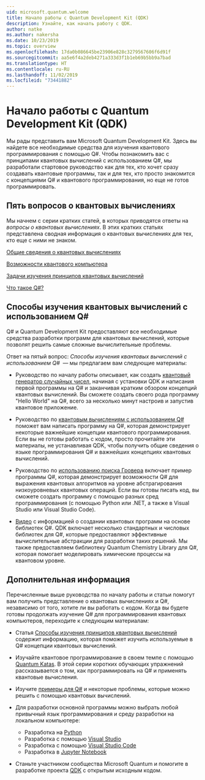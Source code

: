 ```yaml
---
uid: microsoft.quantum.welcome
title: Начало работы с Quantum Development Kit (QDK)
description: Узнайте, как начать работу с QDK.
author: natke
ms.author: nakersha
ms.date: 10/23/2019
ms.topic: overview
ms.openlocfilehash: 17da0b086645be23906e828c3279567606f6d91f
ms.sourcegitcommit: aa5e6f4a2deb4271a333d3f1b1eb69b5bb9a7bad
ms.translationtype: HT
ms.contentlocale: ru-RU
ms.lasthandoff: 11/02/2019
ms.locfileid: "73441882"
---
```

# <a name="get-started-with-the-quantum-development-kit-qdk"></a>Начало работы с Quantum Development Kit (QDK)

Мы рады представить вам Microsoft Quantum Development Kit.  Здесь вы найдете все необходимые средства для изучения квантового программирования с помощью Q#.  Чтобы познакомить вас с принципами квантовых вычислений с использованием Q#, мы разработали стартовое руководство как для тех, кто хочет сразу создавать квантовые программы, так и для тех, кто просто знакомится с концепциями Q# и квантового программирования, но еще не готов программировать.

## <a name="five-questions-about-quantum-computing"></a>Пять вопросов о квантовых вычислениях

Мы начнем с серии кратких статей, в которых приводятся ответы на _вопросы о квантовых вычислениях_. В этих кратких статьях представлена сводная информация о квантовых вычислениях для тех, кто еще с ними не знаком.

[Общие сведения о квантовых вычислениях](xref:microsoft.quantum.overview.what)

[Возможности квантового компьютера](xref:microsoft.quantum.overview.computers)

[Задачи изучения принципов квантовых вычислений](xref:microsoft.quantum.overview.why)

[Что такое Q#?](xref:microsoft.quantum.overview.qsharp)

## <a name="how-to-learn-quantum-computing-with-q"></a>Способы изучения квантовых вычислений с использованием Q#

Q# и Quantum Development Kit предоставляют все необходимые средства разработки программ для квантовых вычислений, которые позволят решить самые сложные вычислительные проблемы. 

Ответ на пятый вопрос:  _Способы изучения квантовых вычислений с использованием Q#_  — мы предлагаем вам следующие материалы:

* Руководство по началу работы описывает, как создать [квантовый генератор случайных чисел](xref:microsoft.quantum.quickstarts.qrng), начиная с установки QDK и написания первой программы на Q# и заканчивая кратким обзором концепций квантовых вычислений. Вы сможете создать своего рода программу "Hello World" на Q#, всего за несколько минут настроив и запустив квантовое приложение.

* Руководство по [квантовым вычислениям с использованием Q#](xref:microsoft.quantum.write-program) поможет вам написать программу на Q#, которая демонстрирует некоторые важнейшие концепции квантового программирования. Если вы не готовы работать с кодом, просто прочитайте эти материалы, не устанавливая QDK, чтобы получить общие сведения о языке программирования Q# и важнейших концепциях квантовых вычислений.

* Руководство по [использованию поиска Гровера](xref:microsoft.quantum.quickstarts.search) включает пример программы Q#, которая демонстрирует возможности Q# для выражения квантовых алгоритмов на уровне абстрагирования низкоуровневых квантовых операций.  Если вы готовы писать код, вы сможете создать программу с помощью разных сред программирования (с помощью Python или .NET, а также в Visual Studio или Visual Studio Code).    

*  [Видео](https://www.microsoft.com/videoplayer/embed/RE2JOJf) с информацией о создании квантовых программ на основе библиотек Q#.  QDK включает несколько стандартных и числовых библиотек для Q#, которые предоставляют эффективные вычислительные абстракции для разработки таких решений. Мы также предоставляем библиотеку Quantum Chemistry Library для Q#, которая помогает моделировать химические процессы на квантовом уровне.

## <a name="next-steps"></a>Дополнительная информация

Перечисленные выше руководства по началу работы и статьи помогут вам получить представление о квантовых вычислениях и Q#, независимо от того, хотите ли вы работать с кодом.  Когда вы будете готовы продолжать изучение Q# для программирования квантовых компьютеров, переходите к следующим материалам:

* Статья [Способы изучения принципов квантовых вычислений](xref:microsoft.quantum.overview.learn) содержит информацию, которая поможет изучить используемые в Q# концепции квантовых вычислений.   

* Изучайте квантовое программирование в своем темпе с помощью [Quantum Katas](https://aka.ms/try-quantum-katas). В этой серии коротких обучающих упражнений рассказывается о том, как программировать на Q# и применять квантовые вычисления. 

* Изучите [примеры для Q#](https://docs.microsoft.com/samples/browse/?languages=qsharp) и некоторые проблемы, которые можно решить с помощью квантовых вычислений.

* Для разработки основной программы можно выбрать любой привычный язык программирования и среду разработки на локальном компьютере:
  * Разработка на [Python](xref:microsoft.quantum.install#develop-with-python)
  * Разработка с помощью [Visual Studio](xref:microsoft.quantum.install#develop-with-c-on-windows-using-visual-studio)
  * Разработка с помощью [Visual Studio Code](xref:microsoft.quantum.install#develop-with-c-using-visual-studio-code)
  * Разработка в [Jupyter Notebook](xref:microsoft.quantum.install#develop-with-jupyter-notebooks)

* Станьте участником сообщества Microsoft Quantum и помогите в разработке проекта [QDK](xref:microsoft.quantum.contributing) с открытым исходным кодом.
